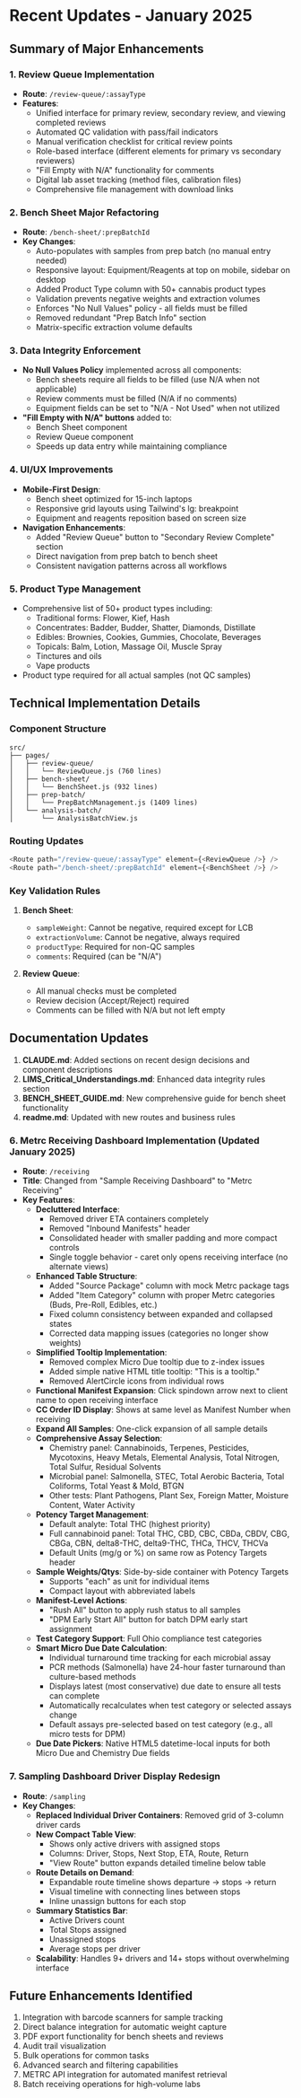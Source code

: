 # Recent Updates - January 2025

## Summary of Major Enhancements

### 1. Review Queue Implementation
- **Route**: `/review-queue/:assayType`
- **Features**:
  - Unified interface for primary review, secondary review, and viewing completed reviews
  - Automated QC validation with pass/fail indicators
  - Manual verification checklist for critical review points
  - Role-based interface (different elements for primary vs secondary reviewers)
  - "Fill Empty with N/A" functionality for comments
  - Digital lab asset tracking (method files, calibration files)
  - Comprehensive file management with download links

### 2. Bench Sheet Major Refactoring
- **Route**: `/bench-sheet/:prepBatchId`
- **Key Changes**:
  - Auto-populates with samples from prep batch (no manual entry needed)
  - Responsive layout: Equipment/Reagents at top on mobile, sidebar on desktop
  - Added Product Type column with 50+ cannabis product types
  - Validation prevents negative weights and extraction volumes
  - Enforces "No Null Values" policy - all fields must be filled
  - Removed redundant "Prep Batch Info" section
  - Matrix-specific extraction volume defaults

### 3. Data Integrity Enforcement
- **No Null Values Policy** implemented across all components:
  - Bench sheets require all fields to be filled (use N/A when not applicable)
  - Review comments must be filled (N/A if no comments)
  - Equipment fields can be set to "N/A - Not Used" when not utilized
- **"Fill Empty with N/A" buttons** added to:
  - Bench Sheet component
  - Review Queue component
  - Speeds up data entry while maintaining compliance

### 4. UI/UX Improvements
- **Mobile-First Design**:
  - Bench sheet optimized for 15-inch laptops
  - Responsive grid layouts using Tailwind's lg: breakpoint
  - Equipment and reagents reposition based on screen size
- **Navigation Enhancements**:
  - Added "Review Queue" button to "Secondary Review Complete" section
  - Direct navigation from prep batch to bench sheet
  - Consistent navigation patterns across all workflows

### 5. Product Type Management
- Comprehensive list of 50+ product types including:
  - Traditional forms: Flower, Kief, Hash
  - Concentrates: Badder, Budder, Shatter, Diamonds, Distillate
  - Edibles: Brownies, Cookies, Gummies, Chocolate, Beverages
  - Topicals: Balm, Lotion, Massage Oil, Muscle Spray
  - Tinctures and oils
  - Vape products
- Product type required for all actual samples (not QC samples)

## Technical Implementation Details

### Component Structure
```
src/
├── pages/
│   ├── review-queue/
│   │   └── ReviewQueue.js (760 lines)
│   ├── bench-sheet/
│   │   └── BenchSheet.js (932 lines)
│   ├── prep-batch/
│   │   └── PrepBatchManagement.js (1409 lines)
│   └── analysis-batch/
│       └── AnalysisBatchView.js
```

### Routing Updates
```javascript
<Route path="/review-queue/:assayType" element={<ReviewQueue />} />
<Route path="/bench-sheet/:prepBatchId" element={<BenchSheet />} />
```

### Key Validation Rules
1. **Bench Sheet**:
   - `sampleWeight`: Cannot be negative, required except for LCB
   - `extractionVolume`: Cannot be negative, always required
   - `productType`: Required for non-QC samples
   - `comments`: Required (can be "N/A")

2. **Review Queue**:
   - All manual checks must be completed
   - Review decision (Accept/Reject) required
   - Comments can be filled with N/A but not left empty

## Documentation Updates
1. **CLAUDE.md**: Added sections on recent design decisions and component descriptions
2. **LIMS_Critical_Understandings.md**: Enhanced data integrity rules section
3. **BENCH_SHEET_GUIDE.md**: New comprehensive guide for bench sheet functionality
4. **readme.md**: Updated with new routes and business rules

### 6. Metrc Receiving Dashboard Implementation (Updated January 2025)
- **Route**: `/receiving`
- **Title**: Changed from "Sample Receiving Dashboard" to "Metrc Receiving"
- **Key Features**:
  - **Decluttered Interface**: 
    - Removed driver ETA containers completely
    - Removed "Inbound Manifests" header
    - Consolidated header with smaller padding and more compact controls
    - Single toggle behavior - caret only opens receiving interface (no alternate views)
  - **Enhanced Table Structure**:
    - Added "Source Package" column with mock Metrc package tags
    - Added "Item Category" column with proper Metrc categories (Buds, Pre-Roll, Edibles, etc.)
    - Fixed column consistency between expanded and collapsed states
    - Corrected data mapping issues (categories no longer show weights)
  - **Simplified Tooltip Implementation**:
    - Removed complex Micro Due tooltip due to z-index issues
    - Added simple native HTML title tooltip: "This is a tooltip."
    - Removed AlertCircle icons from individual rows
  - **Functional Manifest Expansion**: Click spindown arrow next to client name to open receiving interface
  - **CC Order ID Display**: Shows at same level as Manifest Number when receiving
  - **Expand All Samples**: One-click expansion of all sample details
  - **Comprehensive Assay Selection**:
    - Chemistry panel: Cannabinoids, Terpenes, Pesticides, Mycotoxins, Heavy Metals, Elemental Analysis, Total Nitrogen, Total Sulfur, Residual Solvents
    - Microbial panel: Salmonella, STEC, Total Aerobic Bacteria, Total Coliforms, Total Yeast & Mold, BTGN
    - Other tests: Plant Pathogens, Plant Sex, Foreign Matter, Moisture Content, Water Activity
  - **Potency Target Management**:
    - Default analyte: Total THC (highest priority)
    - Full cannabinoid panel: Total THC, CBD, CBC, CBDa, CBDV, CBG, CBGa, CBN, delta8-THC, delta9-THC, THCa, THCV, THCVa
    - Default Units (mg/g or %) on same row as Potency Targets header
  - **Sample Weights/Qtys**: Side-by-side container with Potency Targets
    - Supports "each" as unit for individual items
    - Compact layout with abbreviated labels
  - **Manifest-Level Actions**:
    - "Rush All" button to apply rush status to all samples
    - "DPM Early Start All" button for batch DPM early start assignment
  - **Test Category Support**: Full Ohio compliance test categories
  - **Smart Micro Due Date Calculation**:
    - Individual turnaround time tracking for each microbial assay
    - PCR methods (Salmonella) have 24-hour faster turnaround than culture-based methods
    - Displays latest (most conservative) due date to ensure all tests can complete
    - Automatically recalculates when test category or selected assays change
    - Default assays pre-selected based on test category (e.g., all micro tests for DPM)
  - **Due Date Pickers**: Native HTML5 datetime-local inputs for both Micro Due and Chemistry Due fields

### 7. Sampling Dashboard Driver Display Redesign
- **Route**: `/sampling`
- **Key Changes**:
  - **Replaced Individual Driver Containers**: Removed grid of 3-column driver cards
  - **New Compact Table View**: 
    - Shows only active drivers with assigned stops
    - Columns: Driver, Stops, Next Stop, ETA, Route, Return
    - "View Route" button expands detailed timeline below table
  - **Route Details on Demand**:
    - Expandable route timeline shows departure → stops → return
    - Visual timeline with connecting lines between stops
    - Inline unassign buttons for each stop
  - **Summary Statistics Bar**:
    - Active Drivers count
    - Total Stops assigned
    - Unassigned stops
    - Average stops per driver
  - **Scalability**: Handles 9+ drivers and 14+ stops without overwhelming interface

## Future Enhancements Identified
1. Integration with barcode scanners for sample tracking
2. Direct balance integration for automatic weight capture
3. PDF export functionality for bench sheets and reviews
4. Audit trail visualization
5. Bulk operations for common tasks
6. Advanced search and filtering capabilities
7. METRC API integration for automated manifest retrieval
8. Batch receiving operations for high-volume labs